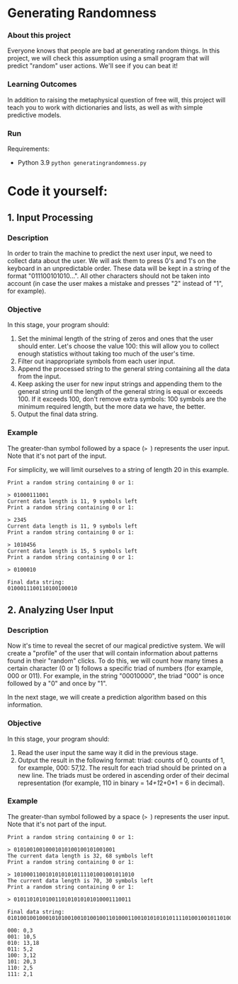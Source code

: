 # Generating Randomness

### About this project
Everyone knows that people are bad at generating random things. In this project, we will check this assumption using a small program that will predict "random" user actions. We'll see if you can beat it!

### Learning Outcomes
In addition to raising the metaphysical question of free will, this project will teach you to work with dictionaries and lists, as well as with simple predictive models.

### Run

Requirements:
- Python 3.9
`python generatingrandomness.py`

# Code it yourself:

## 1. Input Processing

### Description

In order to train the machine to predict the next user input, we need to collect data about the user. We will ask them to press 0's and 1's on the keyboard in an unpredictable order. These data will be kept in a string of the format "011100101010...". All other characters should not be taken into account (in case the user makes a mistake and presses "2" instead of "1", for example).

### Objective

In this stage, your program should:

1. Set the minimal length of the string of zeros and ones that the user should enter. Let's choose the value 100: this will allow you to collect enough statistics without taking too much of the user's time.
2. Filter out inappropriate symbols from each user input.
3. Append the processed string to the general string containing all the data from the input.
4. Keep asking the user for new input strings and appending them to the general string until the length of the general string is equal or exceeds 100. If it exceeds 100, don't remove extra symbols: 100 symbols are the minimum required length, but the more data we have, the better.
5. Output the final data string.

### Example

The greater-than symbol followed by a space (`> `) represents the user input. Note that it's not part of the input.

For simplicity, we will limit ourselves to a string of length 20 in this example.
```
Print a random string containing 0 or 1:

> 01000111001
Current data length is 11, 9 symbols left
Print a random string containing 0 or 1:

> 2345
Current data length is 11, 9 symbols left
Print a random string containing 0 or 1:

> 1010456
Current data length is 15, 5 symbols left
Print a random string containing 0 or 1:

> 0100010

Final data string:
0100011100110100100010
```

## 2. Analyzing User Input

### Description

Now it's time to reveal the secret of our magical predictive system. We will create a "profile" of the user that will contain information about patterns found in their "random" clicks. To do this, we will count how many times a certain character (0 or 1) follows a specific triad of numbers (for example, 000 or 011). For example, in the string "00010000", the triad "000" is once followed by a "0" and once by "1".

In the next stage, we will create a prediction algorithm based on this information.

### Objective

In this stage, your program should:

1. Read the user input the same way it did in the previous stage.
2. Output the result in the following format: triad: counts of 0, counts of 1, for example, 000: 57,12. The result for each triad should be printed on a new line. The triads must be ordered in ascending order of their decimal representation (for example, 110 in binary = 1*4+1*2+0*1 = 6 in decimal).

### Example

The greater-than symbol followed by a space (`> `) represents the user input. Note that it's not part of the input.
```
Print a random string containing 0 or 1:

> 01010010010001010100100101001001
The current data length is 32, 68 symbols left
Print a random string containing 0 or 1:

> 10100011001010101010111101001001011010
The current data length is 70, 30 symbols left
Print a random string containing 0 or 1:

> 0101101010100110101010101010001110011

Final data string:
01010010010001010100100101001001101000110010101010101111010010010110100101101010100110101010101010001110011

000: 0,3
001: 10,5
010: 13,18
011: 5,2
100: 3,12
101: 20,3
110: 2,5
111: 2,1
```
